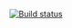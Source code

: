 [![Build status](https://ci.appveyor.com/api/projects/status/gayg7i0nsnm2gig0/branch/main?svg=true)](https://ci.appveyor.com/project/ssw30/sql-ssw/branch/main)
